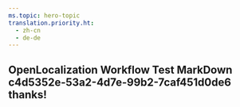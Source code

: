 ```yaml
---
ms.topic: hero-topic
translation.priority.ht: 
  - zh-cn
  - de-de
---
```

## OpenLocalization Workflow Test MarkDown c4d5352e-53a2-4d7e-99b2-7caf451d0de6 thanks!
